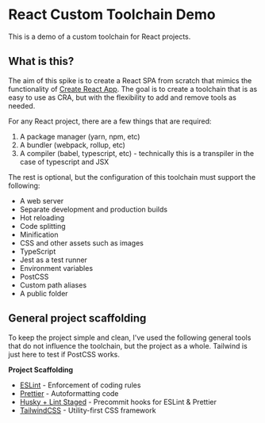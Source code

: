 # React Custom Toolchain Demo

This is a demo of a custom toolchain for React projects.

## What is this?

The aim of this spike is to create a React SPA from scratch that mimics the functionality of [Create React App](https://create-react-app.dev/). The goal is to create a toolchain that is as easy to use as CRA, but with the flexibility to add and remove tools as needed.

For any React project, there are a few things that are required:

1. A package manager (yarn, npm, etc)
2. A bundler (webpack, rollup, etc)
3. A compiler (babel, typescript, etc) - technically this is a transpiler in the case of typescript and JSX

The rest is optional, but the configuration of this toolchain must support the following:

* A web server
* Separate development and production builds
* Hot reloading
* Code splitting
* Minification
* CSS and other assets such as images
* TypeScript
* Jest as a test runner
* Environment variables
* PostCSS
* Custom path aliases
* A public folder

## General project scaffolding

To keep the project simple and clean, I've used the following general tools that do not influence the 
toolchain, but the project as a whole. Tailwind is just here to test if PostCSS works.

**Project Scaffolding**
- [ESLint](https://eslint.org/) - Enforcement of coding rules
- [Prettier](https://prettier.io/) - Autoformatting code
- [Husky + Lint Staged](https://prettier.io/docs/en/precommit.html) - Precommit hooks for ESLint & Prettier
- [TailwindCSS](https://tailwindcss.com/) - Utility-first CSS framework